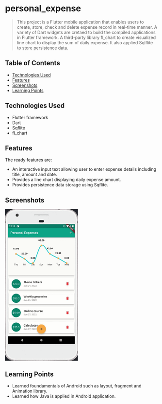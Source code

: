# personal_expense

> This project is a Flutter mobile application that enables users to create, store, check and delete expense record in real-time manner. A variety of Dart widgets are cretaed to build the compiled applications in Flutter framework. A third-party library fl_chart to create visualized line chart to display the sum of daily expense. It also applied Sqlflite to store persistence data.

## Table of Contents

- [Technologies Used](#technologies-used)
- [Features](#features)
- [Screenshots](#screenshots)
- [Learning Points](#learning-points)
<!-- * [License](#license) -->

## Technologies Used

- Flutter framework
- Dart
- Sqflite
- fl_chart

## Features

The ready features are:

- An interactive input text allowing user to enter expense details including title, amount and date.
- Provides a line chart displaying daily expense amount.
- Provides persistence data storage using Sqflite.

## Screenshots

<img src="screenshots/expense.gif" width=240></br>

## Learning Points

- Learned foundamentals of Android such as layout, fragment and Animation library.
- Learned how Java is applied in Android application.
